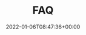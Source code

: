 ---
title : "FAQ"
description: "Frequently asked questions about m3taserve, the services, licenses, and more."
date: 2022-01-06T08:47:36+00:00
lastmod: 2022-01-06T08:47:36+00:00
draft: false
images: []
type: faq
---